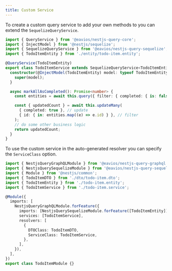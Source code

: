 ```yaml
---
title: Custom Service
---
```


To create a custom query service to add your own methods to you can extend the `SequelizeQueryService`.

```ts title="todo-item.service.ts"
import { QueryService } from '@eavios/nestjs-query-core';
import { InjectModel } from '@nestjs/sequelize';
import { SequelizeQueryService } from '@eavios/nestjs-query-sequelize';
import { TodoItemEntity } from './entity/todo-item.entity';

@QueryService(TodoItemEntity)
export class TodoItemService extends SequelizeQueryService<TodoItemEntity> {
  constructor(@InjectModel(TodoItemEntity) model: typeof TodoItemEntity) {
    super(model);
  }

  async markAllAsCompleted(): Promise<number> {
    const entities = await this.query({ filter: { completed: { is: false } } });

    const { updatedCount } = await this.updateMany(
      { completed: true }, // update
      { id: { in: entities.map((e) => e.id) } }, // filter
    );
    // do some other business logic
    return updatedCount;
  }
}
```

To use the custom service in the auto-generated resolver you can specify the `ServiceClass` option.

```ts title="todo-item.module.ts" {12,16}
import { NestjsQueryGraphQLModule } from '@eavios/nestjs-query-graphql';
import { NestjsQuerySequelizeModule } from '@eavios/nestjs-query-sequelize';
import { Module } from '@nestjs/common';
import { TodoItemDTO } from './dto/todo-item.dto';
import { TodoItemEntity } from './todo-item.entity';
import { TodoItemService } from './todo-item.service';

@Module({
  imports: [
    NestjsQueryGraphQLModule.forFeature({
      imports: [NestjsQuerySequelizeModule.forFeature([TodoItemEntity])],
      services: [TodoItemService],
      resolvers: [
        {
          DTOClass: TodoItemDTO,
          ServiceClass: TodoItemService,
        },
      ],
    }),
  ],
})
export class TodoItemModule {}

```
